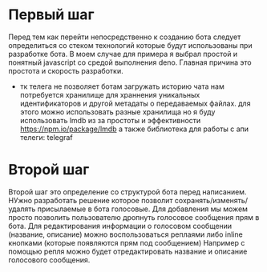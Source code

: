 # Первый шаг
Перед тем как перейти непосредственно к созданию бота следует определиться со стеком технологий которые будут использованы при разработке бота.
В моем случае для примера я выбрал простой и понятный javascript со средой выполнения deno.
Главная причина это простота и скорость разработки.
+ тк телега не позволяет ботам загружать историю чата нам потребуется хранилище для храннения уникальных идентификаторов и другой метадаты о передаваемых файлах.
для этого можно использовать разные хранилища но я буду использовать lmdb из за простоты и эффективности
https://npm.io/package/lmdb
а также библиотека для работы с апи телеги: telegraf

# Второй шаг
Второй шаг это определение со структурой бота перед написанием.
НУжно разработать решение которое позволит сохранять/изменять/удалять присылаемые в бота голосовые.
Для добавления мы можем просто позволить пользователю дропнуть голосовое сообщения прям в бота.
Для редактирования информации о голосовом сообщении (название, описание) можно воспользоваться реплаями либо inline кнопками (которые появляются прям под сообщением)
Например с помощью репля можно будет отредактировать название и описание голосового сообщения.
